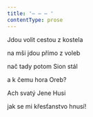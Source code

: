 ```yaml
---
title: '– – – '
contentType: prose
---
```


Jdou volit cestou z kostela

na mši jdou přímo z voleb

nač tady potom Sion stál

a k čemu hora Oreb?

Ach svatý Jene Husi

jak se mi křesťanstvo hnusí!
